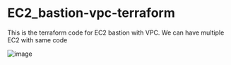 # EC2_bastion-vpc-terraform
This is the terraform code for EC2 bastion with VPC. We can have multiple EC2 with same code 


![image](https://github.com/user-attachments/assets/90e5976c-eeee-4231-8fc5-d3476e89d3ad)
